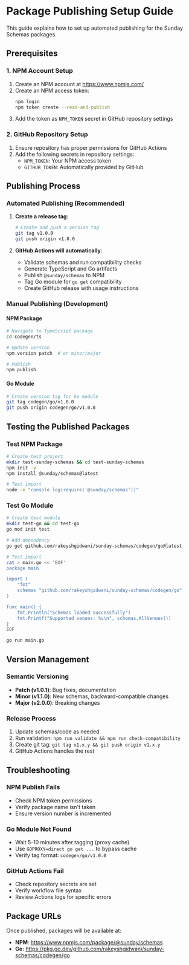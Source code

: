 # Package Publishing Setup Guide

This guide explains how to set up automated publishing for the Sunday Schemas packages.

## Prerequisites

### 1. NPM Account Setup
1. Create an NPM account at https://www.npmjs.com/
2. Create an NPM access token:
   ```bash
   npm login
   npm token create --read-and-publish
   ```
3. Add the token as `NPM_TOKEN` secret in GitHub repository settings

### 2. GitHub Repository Setup
1. Ensure repository has proper permissions for GitHub Actions
2. Add the following secrets in repository settings:
   - `NPM_TOKEN`: Your NPM access token
   - `GITHUB_TOKEN`: Automatically provided by GitHub

## Publishing Process

### Automated Publishing (Recommended)

1. **Create a release tag**:
   ```bash
   # Create and push a version tag
   git tag v1.0.0
   git push origin v1.0.0
   ```

2. **GitHub Actions will automatically**:
   - Validate schemas and run compatibility checks
   - Generate TypeScript and Go artifacts
   - Publish `@sunday/schemas` to NPM
   - Tag Go module for `go get` compatibility
   - Create GitHub release with usage instructions

### Manual Publishing (Development)

#### NPM Package
```bash
# Navigate to TypeScript package
cd codegen/ts

# Update version
npm version patch  # or minor/major

# Publish
npm publish
```

#### Go Module
```bash
# Create version tag for Go module
git tag codegen/go/v1.0.0
git push origin codegen/go/v1.0.0
```

## Testing the Published Packages

### Test NPM Package
```bash
# Create test project
mkdir test-sunday-schemas && cd test-sunday-schemas
npm init -y
npm install @sunday/schemas@latest

# Test import
node -e "console.log(require('@sunday/schemas'))"
```

### Test Go Module
```bash
# Create test module
mkdir test-go && cd test-go
go mod init test

# Add dependency
go get github.com/rakeyshgidwani/sunday-schemas/codegen/go@latest

# Test import
cat > main.go << 'EOF'
package main

import (
    "fmt"
    schemas "github.com/rakeyshgidwani/sunday-schemas/codegen/go"
)

func main() {
    fmt.Println("Schemas loaded successfully")
    fmt.Printf("Supported venues: %v\n", schemas.AllVenues())
}
EOF

go run main.go
```

## Version Management

### Semantic Versioning
- **Patch (v1.0.1)**: Bug fixes, documentation
- **Minor (v1.1.0)**: New schemas, backward-compatible changes
- **Major (v2.0.0)**: Breaking changes

### Release Process
1. Update schemas/code as needed
2. Run validation: `npm run validate && npm run check-compatibility`
3. Create git tag: `git tag v1.x.y && git push origin v1.x.y`
4. GitHub Actions handles the rest

## Troubleshooting

### NPM Publish Fails
- Check NPM token permissions
- Verify package name isn't taken
- Ensure version number is incremented

### Go Module Not Found
- Wait 5-10 minutes after tagging (proxy cache)
- Use `GOPROXY=direct go get ...` to bypass cache
- Verify tag format: `codegen/go/v1.0.0`

### GitHub Actions Fail
- Check repository secrets are set
- Verify workflow file syntax
- Review Actions logs for specific errors

## Package URLs

Once published, packages will be available at:
- **NPM**: https://www.npmjs.com/package/@sunday/schemas
- **Go**: https://pkg.go.dev/github.com/rakeyshgidwani/sunday-schemas/codegen/go